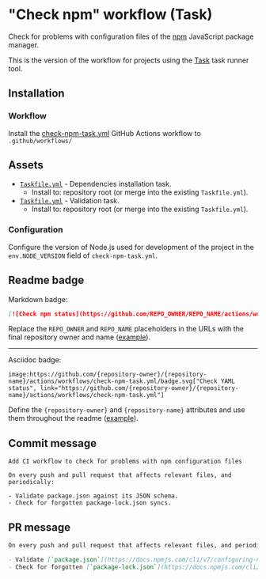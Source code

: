# "Check npm" workflow (Task)

Check for problems with configuration files of the [npm](https://www.npmjs.com/) JavaScript package manager.

This is the version of the workflow for projects using the [Task](https://taskfile.dev/#/) task runner tool.

## Installation

### Workflow

Install the [check-npm-task.yml](check-npm-task.yml) GitHub Actions workflow to `.github/workflows/`

## Assets

- [`Taskfile.yml`](assets/npm-task/Taskfile.yml) - Dependencies installation task.
  - Install to: repository root (or merge into the existing `Taskfile.yml`).
- [`Taskfile.yml`](assets/check-npm-task/Taskfile.yml) - Validation task.
  - Install to: repository root (or merge into the existing `Taskfile.yml`).

### Configuration

Configure the version of Node.js used for development of the project in the `env.NODE_VERSION` field of `check-npm-task.yml`.

## Readme badge

Markdown badge:

```markdown
[![Check npm status](https://github.com/REPO_OWNER/REPO_NAME/actions/workflows/check-npm-task.yml/badge.svg)](https://github.com/REPO_OWNER/REPO_NAME/actions/workflows/check-npm-task.yml)
```

Replace the `REPO_OWNER` and `REPO_NAME` placeholders in the URLs with the final repository owner and name ([example](https://raw.githubusercontent.com/arduino-libraries/ArduinoIoTCloud/master/README.md)).

---

Asciidoc badge:

```adoc
image:https://github.com/{repository-owner}/{repository-name}/actions/workflows/check-npm-task.yml/badge.svg["Check YAML status", link="https://github.com/{repository-owner}/{repository-name}/actions/workflows/check-npm-task.yml"]
```

Define the `{repository-owner}` and `{repository-name}` attributes and use them throughout the readme ([example](https://raw.githubusercontent.com/arduino-libraries/WiFiNINA/master/README.adoc)).

## Commit message

```
Add CI workflow to check for problems with npm configuration files

On every push and pull request that affects relevant files, and periodically:

- Validate package.json against its JSON schema.
- Check for forgotten package-lock.json syncs.
```

## PR message

```markdown
On every push and pull request that affects relevant files, and periodically:

- Validate [`package.json`](https://docs.npmjs.com/cli/v7/configuring-npm/package-json) against [its JSON schema](https://json.schemastore.org/package.json).
- Check for forgotten [`package-lock.json`](https://docs.npmjs.com/cli/v7/configuring-npm/package-lock-json) syncs.
```
